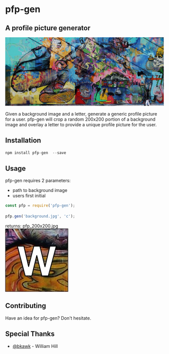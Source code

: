 # pfp-gen  
## A profile picture generator  

![alt text](https://github.com/colinskeep/pfp-gen/blob/master/background.jpg?raw=true)  

Given a background image and a letter, generate a generic profile picture for a user.  pfp-gen will crop a random 200x200 portion of a background image and overlay a letter to provide a unique profile picture for the user.

## Installation  


````javascript
npm install pfp-gen  --save
````

## Usage  

pfp-gen requires 2 parameters:  
* path to background image  
* users first initial  

````javascript
const pfp = require('pfp-gen');

pfp.gen('background.jpg', 'c');
````
returns: pfp_200x200.jpg  
![alt text](https://github.com/colinskeep/pfp-gen/blob/master/pfp_200x200.jpg?raw=true)  

## Contributing  
Have an idea for pfp-gen?  Don't hesitate.

## Special Thanks  
* [@bkawk](https://github.com/bkawk) - William Hill
